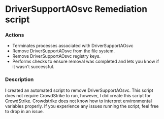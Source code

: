 # DriverSupportAOsvc Remediation script

### Actions
- Terminates processes associated with DriverSupportAOsvc
- Remove DriverSupportAOsvc from the file system.
- Remove DriverSupportAOsvc registry keys.
- Performs checks to ensure removal was completed and lets you know if it wasn't successful.

### Description

I created an automated script to remove DriverSupportAOsvc.  This script does not require CrowdStrike to run, however, I did create this script for CrowdStrike.  Crowdstrike does
not know how to interpret environmental variables properly.  If you experience any issues running the script, feel free to drop in an issue.
